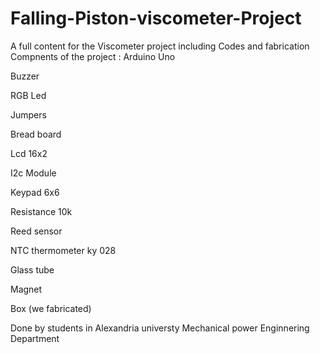 # Falling-Piston-viscometer-Project
A full content for the Viscometer project including Codes and fabrication
Compnents of the project :
Arduino Uno 

Buzzer 

RGB Led

Jumpers

Bread board 

Lcd 16x2

I2c Module

Keypad 6x6 

Resistance 10k 

Reed sensor 

NTC thermometer ky 028

Glass tube 

Magnet

Box (we fabricated)


Done by students in Alexandria universty Mechanical power Enginnering Department
